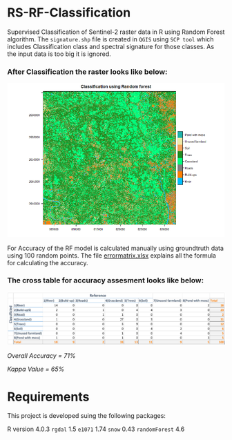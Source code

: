 # RS-RF-Classification
Supervised Classification of Sentinel-2 raster data in R using Random Forest algorithm. The `signature.shp` file is created in `QGIS` using `SCP tool` which includes Classification class and spectral signature for those classes. As the input data is too big it is ignored.

### After Classification the raster looks like below:
![](results/classified.png)

For Accuracy of the RF model is calculated manually using groundtruth data using 100 random points. The file [errormatrix.xlsx](results/errormatrix.xlsx) explains all the formula for calculating the accuracy.

### The cross table for accuracy assesment looks like below:
![](results/accuracy.png)

_Overall Accuracy = 71%_
</br>

_Kappa Value = 65%_

# Requirements
This project is developed suing the following packages:

R version 4.0.3
`rgdal` 1.5
`e1071` 1.74
`snow` 0.43
`randomForest` 4.6